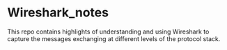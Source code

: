 # Wireshark_notes
This repo contains highlights of understanding and using Wireshark to capture the messages exchanging at different levels of the protocol stack.
